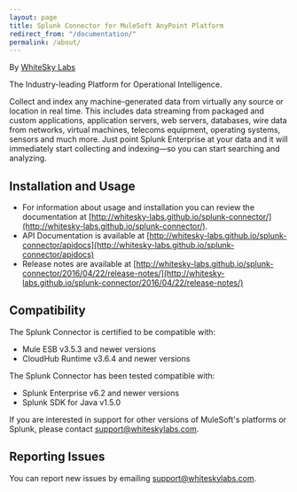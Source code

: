 ```yaml
---
layout: page
title: Splunk Connector for MuleSoft AnyPoint Platform
redirect_from: "/documentation/"
permalink: /about/
---
```



By [WhiteSky Labs](http://www.whiteskylabs.com)


The Industry-leading Platform for Operational Intelligence.

Collect and index any machine-generated data from virtually any source or location in real time. This includes data streaming from packaged and custom applications, application servers, web servers, databases, wire data from networks, virtual machines, telecoms equipment, operating systems, sensors and much more. Just point Splunk Enterprise at your data and it will immediately start collecting and indexing—so you can start searching and analyzing.

Installation and Usage
----------------------

* For information about usage and installation you can review the documentation at [http://whitesky-labs.github.io/splunk-connector/](http://whitesky-labs.github.io/splunk-connector/).
* API Documentation is available at [http://whitesky-labs.github.io/splunk-connector/apidocs](http://whitesky-labs.github.io/splunk-connector/apidocs)
* Release notes are available at [http://whitesky-labs.github.io/splunk-connector/2016/04/22/release-notes/](http://whitesky-labs.github.io/splunk-connector/2016/04/22/release-notes/)

Compatibility
----------------------

The Splunk Connector is certified to be compatible with:

* Mule ESB v3.5.3 and newer versions
* CloudHub Runtime v3.6.4 and newer versions

The Splunk Connector has been tested compatible with:

* Splunk Enterprise v6.2 and newer versions
* Splunk SDK for Java v1.5.0

If you are interested in support for other versions of MuleSoft's platforms or Splunk, please contact [support@whiteskylabs.com](mailto:support@whiteskylabs.com).

Reporting Issues
----------------

You can report new issues by emailing [support@whiteskylabs.com](mailto:support@whiteskylabs.com).

